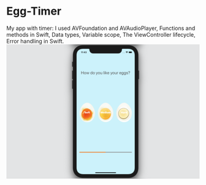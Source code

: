 # Egg-Timer
My app with timer:
I used AVFoundation and AVAudioPlayer, Functions and methods in Swift, Data types, Variable scope, The ViewController lifecycle, Error handling in Swift.
![alt text](https://github.com/NikitaMetlitskiy/Egg-Timer/blob/main/Document/Screen%20app.png)


